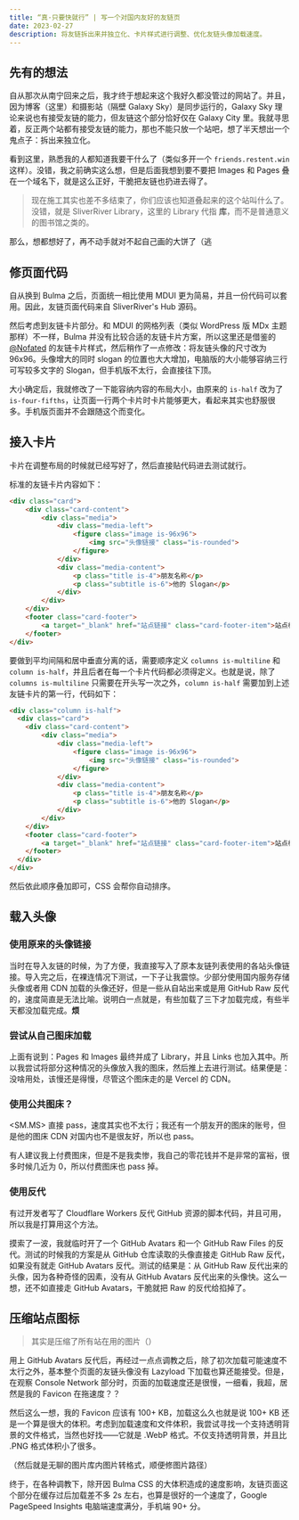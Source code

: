 ```yaml
---
title: “真·只要快就行” | 写一个对国内友好的友链页
date: 2023-02-27
description: 将友链拆出来并独立化、卡片样式进行调整、优化友链头像加载速度。
---
```


## 先有的想法

自从那次从南宁回来之后，我才终于想起来这个我好久都没管过的网站了。并且，因为博客（这里）和摄影站（隔壁 Galaxy Sky）是同步运行的，Galaxy Sky 理论来说也有接受友链的能力，但友链这个部分恰好仅在 Galaxy City 里。我就寻思着，反正两个站都有接受友链的能力，那也不能只放一个站吧，想了半天想出一个鬼点子：拆出来独立化。

看到这里，熟悉我的人都知道我要干什么了（类似多开一个 `friends.restent.win` 这样）。没错，我之前确实这么想，但是后面我想到要不要把 Images 和 Pages 叠在一个域名下，就是这么正好，干脆把友链也扔进去得了。

> 现在施工其实也差不多结束了，你们应该也知道叠起来的这个站叫什么了。没错，就是 SliverRiver Library，这里的 Library 代指 **库**，而不是普通意义的图书馆之类的。

那么，想都想好了，再不动手就对不起自己画的大饼了（逃

## 修页面代码

自从换到 Bulma 之后，页面统一相比使用 MDUI 更为简易，并且一份代码可以套用。因此，友链页面代码来自 SliverRiver's Hub 源码。

然后考虑到友链卡片部分。和 MDUI 的网格列表（类似 WordPress 版 MDx 主题那样）不一样，Bulma 并没有比较合适的友链卡片方案，所以这里还是借鉴的 [@Nofated](https://blog.nofated.win) 的友链卡片样式，然后稍作了一点修改：将友链头像的尺寸改为 96x96。头像增大的同时 slogan 的位置也大大增加，电脑版的大小能够容纳三行可写较多文字的 Slogan，但手机版不太行，会直接往下顶。

大小确定后，我就修改了一下能容纳内容的布局大小，由原来的 `is-half` 改为了 `is-four-fifths`，让页面一行两个卡片时卡片能够更大，看起来其实也舒服很多。手机版页面并不会跟随这个而变化。

## 接入卡片

卡片在调整布局的时候就已经写好了，然后直接贴代码进去测试就行。

标准的友链卡片内容如下：

``` html
<div class="card">
    <div class="card-content">
        <div class="media">
            <div class="media-left">
                <figure class="image is-96x96">
                    <img src="头像链接" class="is-rounded">
                </figure>
            </div>
            <div class="media-content">
                <p class="title is-4">朋友名称</p>
                <p class="subtitle is-6">他的 Slogan</p>
            </div>
        </div>
    </div>
    <footer class="card-footer">
        <a target="_blank" href="站点链接" class="card-footer-item">站点标题</a>
    </footer>
</div>
```

要做到平均间隔和居中垂直分离的话，需要顺序定义 `columns is-multiline` 和 `column is-half`，并且后者在每一个卡片代码都必须得定义。也就是说，除了 `columns is-multiline` 只需要在开头写一次之外，`column is-half` 需要加到上述友链卡片的第一行，代码如下：

``` html
<div class="column is-half">
  <div class="card">
    <div class="card-content">
        <div class="media">
            <div class="media-left">
                <figure class="image is-96x96">
                    <img src="头像链接" class="is-rounded">
                </figure>
            </div>
            <div class="media-content">
                <p class="title is-4">朋友名称</p>
                <p class="subtitle is-6">他的 Slogan</p>
            </div>
        </div>
    </div>
    <footer class="card-footer">
        <a target="_blank" href="站点链接" class="card-footer-item">站点标题</a>
    </footer>
  </div>
</div>
```

然后依此顺序叠加即可，CSS 会帮你自动排序。

## 载入头像

### 使用原来的头像链接

当时在导入友链的时候，为了方便，我直接写入了原本友链列表使用的各站头像链接。导入完之后，在裸连情况下测试，一下子让我震惊。少部分使用国内服务存储头像或者用 CDN 加载的头像还好，但是一些从自站出来或是用 GitHub Raw 反代的，速度简直是无法比喻。说明白一点就是，有些加载了三下才加载完成，有些半天都没加载完成。**烦**

### 尝试从自己图床加载

上面有说到：Pages 和 Images 最终并成了 Library，并且 Links 也加入其中。所以我尝试将部分这种情况的头像放入我的图床，然后推上去进行测试。结果便是：没啥用处，该慢还是得慢，尽管这个图床走的是 Vercel 的 CDN。

### 使用公共图床？

<SM.MS> 直接 pass，速度其实也不太行；我还有一个朋友开的图床的账号，但是他的图床 CDN 对国内也不是很友好，所以也 pass。

有人建议我上付费图床，但是不是我卖惨，我自己的零花钱并不是非常的富裕，很多时候几近为 0，所以付费图床也 pass 掉。

### 使用反代

有过开发者写了 Cloudflare Workers 反代 GitHub 资源的脚本代码，并且可用，所以我是打算用这个方法。

摸索了一波，我就临时开了一个 GitHub Avatars 和一个 GitHub Raw Files 的反代。测试的时候我的方案是从 GitHub 仓库读取的头像直接走 GitHub Raw 反代，如果没有就走 GitHub Avatars 反代。测试的结果是：从 GitHub Raw 反代出来的头像，因为各种奇怪的因素，没有从 GitHub Avatars 反代出来的头像快。这么一想，还不如直接走 GitHub Avatars，干脆就把 Raw 的反代给掐掉了。

## 压缩站点图标

> 其实是压缩了所有站在用的图片（）

用上 GitHub Avatars 反代后，再经过一点点调教之后，除了初次加载可能速度不太行之外，基本整个页面的友链头像没有 Lazyload 下加载也算还能接受。但是，在观察 Console Network 部分时，页面的加载速度还是很慢，一细看，我超，居然是我的 Favicon 在拖速度？？

然后这么一想，我的 Favicon 应该有 100+ KB，加载这么久也就是说 100+ KB 还是一个算是很大的体积。考虑到加载速度和文件体积，我尝试寻找一个支持透明背景的文件格式，当然也好找——它就是 .WebP 格式。不仅支持透明背景，并且比 .PNG 格式体积小了很多。

（然后就是无聊的图片库内图片转格式，顺便修图片路径）

终于，在各种调教下，除开因 Bulma CSS 的大体积造成的速度影响，友链页面这个部分在缓存过后加载差不多 2s 左右，也算是很好的一个速度了，Google PageSpeed Insights 电脑端速度满分，手机端 90+ 分。